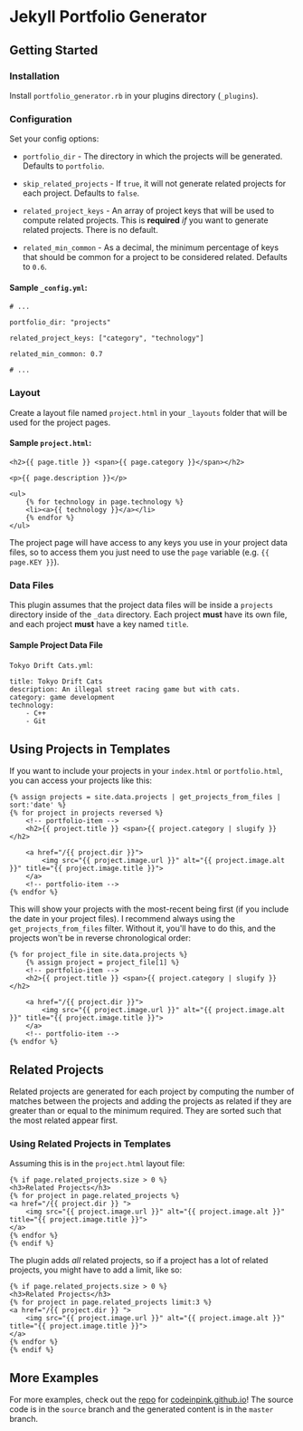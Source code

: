 # Jekyll Portfolio Generator

## Getting Started

### Installation
Install `portfolio_generator.rb` in your plugins directory (`_plugins`).

### Configuration
Set your config options:

* `portfolio_dir` - The directory in which the projects will be generated. Defaults
to `portfolio`.

* `skip_related_projects` - If `true`, it will not generate related projects for
each project. Defaults to `false`.

* `related_project_keys` - An array of project keys that will be used to compute
related projects. This is **required** *if* you want to generate related projects.
There is no default.

* `related_min_common` - As a decimal, the minimum percentage of keys that should
be common for a project to be considered related. Defaults to `0.6`.

#### Sample `_config.yml`:

```
# ...

portfolio_dir: "projects"

related_project_keys: ["category", "technology"]

related_min_common: 0.7

# ...
```

### Layout
Create a layout file named `project.html` in your `_layouts` folder that will be used
for the project pages.

#### Sample `project.html`:

```
<h2>{{ page.title }} <span>{{ page.category }}</span></h2>

<p>{{ page.description }}</p>

<ul>
    {% for technology in page.technology %}
    <li><a>{{ technology }}</a></li>
    {% endfor %}
</ul>
```

The project page will have access to any keys you use in your project data files,
so to access them you just need to use the `page` variable (e.g. `{{ page.KEY }}`).

### Data Files
This plugin assumes that the project data files will be inside a `projects` directory
inside of the `_data` directory. Each project **must** have its own file, and each
project **must** have a key named `title`.

#### Sample Project Data File

`Tokyo Drift Cats.yml`:
```
title: Tokyo Drift Cats
description: An illegal street racing game but with cats.
category: game development
technology:
    - C++
    - Git
```

## Using Projects in Templates
If you want to include your projects in your `index.html` or `portfolio.html`,
you can access your projects like this:

```
{% assign projects = site.data.projects | get_projects_from_files | sort:'date' %}
{% for project in projects reversed %}
    <!-- portfolio-item -->
    <h2>{{ project.title }} <span>{{ project.category | slugify }}</h2>

    <a href="/{{ project.dir }}">
        <img src="{{ project.image.url }}" alt="{{ project.image.alt }}" title="{{ project.image.title }}">
    </a>
    <!-- portfolio-item -->
{% endfor %}
```

This will show your projects with the most-recent being first (if you include the date
in your project files). I recommend always using the `get_projects_from_files` filter.
Without it, you'll have to do this, and the projects won't be in reverse chronological
order:

```
{% for project_file in site.data.projects %}
    {% assign project = project_file[1] %}
    <!-- portfolio-item -->
    <h2>{{ project.title }} <span>{{ project.category | slugify }}</h2>

    <a href="/{{ project.dir }}">
        <img src="{{ project.image.url }}" alt="{{ project.image.alt }}" title="{{ project.image.title }}">
    </a>
    <!-- portfolio-item -->
{% endfor %}
```

## Related Projects
Related projects are generated for each project by computing the number of matches
between the projects and adding the projects as related if they are greater than
or equal to the minimum required. They are sorted such that the most related
appear first.

### Using Related Projects in Templates
Assuming this is in the `project.html` layout file:

```
{% if page.related_projects.size > 0 %}
<h3>Related Projects</h3>
{% for project in page.related_projects %}
<a href="/{{ project.dir }} ">
    <img src="{{ project.image.url }}" alt="{{ project.image.alt }}" title="{{ project.image.title }}">
</a>
{% endfor %}
{% endif %}
```

The plugin adds *all* related projects, so if a project has a lot of related projects,
you might have to add a limit, like so:

```
{% if page.related_projects.size > 0 %}
<h3>Related Projects</h3>
{% for project in page.related_projects limit:3 %}
<a href="/{{ project.dir }} ">
    <img src="{{ project.image.url }}" alt="{{ project.image.alt }}" title="{{ project.image.title }}">
</a>
{% endfor %}
{% endif %}
```

## More Examples
For more examples, check out the [repo](https://github.com/codeinpink/codeinpink.github.io)
for [codeinpink.github.io](http://codeinpink.github.io/)! The source code is in
the `source` branch and the generated content is in the `master` branch.
